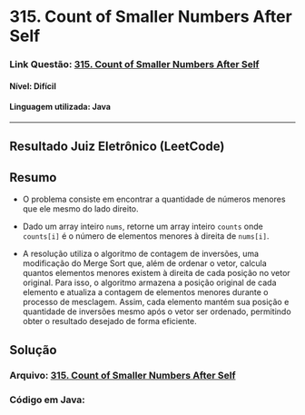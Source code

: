 # 315. Count of Smaller Numbers After Self

### Link Questão: [315. Count of Smaller Numbers After Self](https://leetcode.com/problems/count-of-smaller-numbers-after-self/description/)

#### Nível: Difícil

#### Linguagem utilizada: Java

---

## Resultado Juiz Eletrônico (LeetCode)



## Resumo

- O problema consiste em encontrar a quantidade de números menores que ele mesmo do lado direito.

- Dado um array inteiro `nums`, retorne um array inteiro `counts` onde `counts[i]` é o número de elementos menores à direita de `nums[i]`.

- A resolução utiliza o algoritmo de contagem de inversões, uma modificação do Merge Sort que, além de ordenar o vetor, calcula quantos elementos menores existem à direita de cada posição no vetor original. Para isso, o algoritmo armazena a posição original de cada elemento e atualiza a contagem de elementos menores durante o processo de mesclagem. Assim, cada elemento mantém sua posição e quantidade de inversões mesmo após o vetor ser ordenado, permitindo obter o resultado desejado de forma eficiente.

## Solução

### Arquivo: [315. Count of Smaller Numbers After Self](./315.Count_of_Smaller_Numbers_After_Self.java)

### Código em Java:

